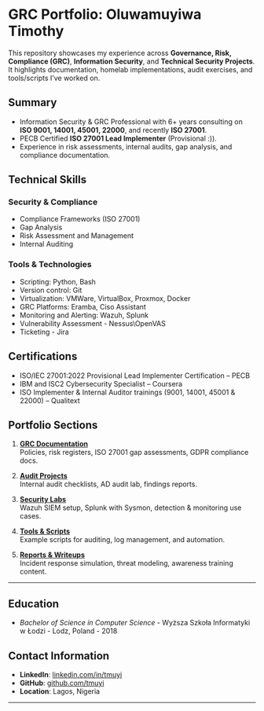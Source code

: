 # GRC Portfolio: Oluwamuyiwa Timothy

This repository showcases my experience across **Governance, Risk, Compliance (GRC)**, **Information Security**, and **Technical Security Projects**.  It highlights documentation, homelab implementations, audit exercises, and tools/scripts I’ve worked on.

## Summary

- Information Security & GRC Professional with 6+ years consulting on **ISO 9001, 14001, 45001, 22000**, and recently **ISO 27001**.
- PECB Certified **ISO 27001 Lead Implementer** (Provisional :)).
- Experience in risk assessments, internal audits, gap analysis, and compliance documentation.


## Technical Skills

### Security & Compliance
- Compliance Frameworks (ISO 27001)
- Gap Analysis 
- Risk Assessment and Management
- Internal Auditing

### Tools & Technologies
- Scripting: Python, Bash
- Version control: Git
- Virtualization: VMWare, VirtualBox, Proxmox, Docker 
- GRC Platforms: Eramba, Ciso Assistant
- Monitoring and Alerting: Wazuh, Splunk
- Vulnerability Assessment - Nessus\OpenVAS
- Ticketing - Jira


## Certifications

-	ISO/IEC 27001:2022 Provisional Lead Implementer Certification – PECB 
-	IBM and ISC2 Cybersecurity Specialist – Coursera 
-	ISO Implementer & Internal Auditor trainings (9001, 14001, 45001 & 22000) – Qualitext


## Portfolio Sections
1. **[GRC Documentation](https://github.com/TMuyi/grc-portfolio-projects/tree/main/01-GRC-Documentation)**  
   Policies, risk registers, ISO 27001 gap assessments, GDPR compliance docs.
   
2. **[Audit Projects](https://github.com/TMuyi/grc-portfolio-projects/tree/main/02_Audit_Projects/)**  
   Internal audit checklists, AD audit lab, findings reports.

3. **[Security Labs](https://github.com/TMuyi/grc-portfolio-projects/tree/main/03-Labs)**  
   Wazuh SIEM setup, Splunk with Sysmon, detection & monitoring use cases.

4. **[Tools & Scripts](https://github.com/TMuyi/grc-portfolio-projects/tree/main/04_Tools_Scripts/)**  
   Example scripts for auditing, log management, and automation.

5. **[Reports & Writeups](https://github.com/TMuyi/grc-portfolio-projects/tree/main/05_Reports_Writeups/)**  
   Incident response simulation, threat modeling, awareness training content.

---


## Education

- *Bachelor of Science in Computer Science* - Wyższa Szkoła Informatyki w Łodzi - Lodz, Poland - 2018

## Contact Information

- **LinkedIn**: [linkedin.com/in/tmuyi](https://linkedin.com/in/tmuyi)
- **GitHub**: [github.com/tmuyi](https://github.com/tmuyi)
- **Location**: Lagos, Nigeria
---

